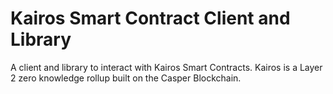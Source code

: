 # Kairos Smart Contract Client and Library
A client and library to interact with Kairos Smart Contracts.
Kairos is a Layer 2 zero knowledge rollup built on the Casper Blockchain.